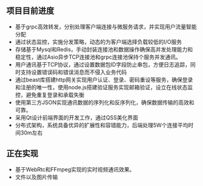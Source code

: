 ## 项目目前进度
* 基于grpc高效转发，分别处理客户端连接与微服务请求，并实现用户流量智能分配   <br>
* 通过状态监控，实施分发策略，动态的为客户端选择负载较低的I/O服务  <br>
*  存储基于Mysql和Redis，手动封装连接池和数据操作确保高并发处理能力和稳定性，通过Asio异步TCP连接池和grpc连接池保持个服务并发通讯。  <br> 
*  用户通讯基于TCP协议，通过设置数据包ID字段防止串包，方便日志追踪，同时支持设置错误码和错误消息而不侵入业务代码  <br>
* 通过beast库搭建http网关实现用户认证、登录、密码重设等服务，确保登录和注册的唯一性，使用node.js搭建验证服务实现邮箱验证，设立在线状态监控，避免重复登录和承载失衡  <br>
* 使用第三方JSON实现通讯数据的序列化和反序列化，确保数据传输的高效和可靠。  <br>
* 采用Qt设计前端界面的开发工作，通过QSS美化界面
* 分布式架构，系统具备优异的扩展性和容错能力，后端处理5W个连接平均时间30m左右
  
## 正在实现
*  基于WebRtc和FFmpeg实现的实时视频通讯效果。<br>
*  文件以及图片传输  <br>

